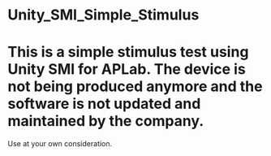 # Unity_SMI_Simple_Stimulus

# This is a simple stimulus test using Unity SMI for APLab. The device is not being produced anymore and the software is not updated and maintained by the company.
Use at your own consideration. 
